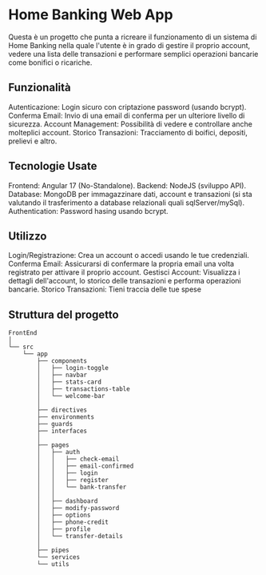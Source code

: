 # Home Banking Web App

Questa è un progetto che punta a ricreare il funzionamento di un sistema di Home Banking nella quale l'utente è in grado di gestire il proprio account, vedere una lista delle transazioni e performare semplici operazioni bancarie come bonifici o ricariche.



## Funzionalità

Autenticazione: Login sicuro con criptazione password (usando bcrypt).
Conferma Email: Invio di una email di conferma per un ulteriore livello di sicurezza.
Account Management: Possibilità di vedere e controllare anche molteplici account.
Storico Transazioni: Tracciamento di boifici, depositi, prelievi e altro.



## Tecnologie Usate

Frontend: Angular 17 (No-Standalone).
Backend: NodeJS (sviluppo API).
Database: MongoDB per immagazzinare dati, account e transazioni (si sta valutando il trasferimento a database relazionali quali sqlServer/mySql).
Authentication: Password hasing usando bcrypt.



## Utilizzo
Login/Registrazione: Crea un account o accedi usando le tue credenziali.
Conferma Email: Assicurarsi di confermare la propria email una volta registrato per attivare il proprio account.
Gestisci Account: Visualizza i dettagli dell'account, lo storico delle transazioni e performa operazioni bancarie.
Storico Transazioni: Tieni traccia delle tue spese



## Struttura del progetto
```
FrontEnd
│
└── src
    └── app
        ├── components
        │   ├── login-toggle
        │   ├── navbar
        │   ├── stats-card
        │   ├── transactions-table
        │   └── welcome-bar
        │
        ├── directives        
        ├── environments
        ├── guards
        ├── interfaces
        │
        ├── pages
        │   ├── auth
        │   │   ├── check-email
        │   │   ├── email-confirmed
        │   │   ├── login
        │   │   ├── register
        │   │   └── bank-transfer
        │   │
        │   ├── dashboard
        │   ├── modify-password
        │   ├── options
        │   ├── phone-credit
        │   ├── profile
        │   └── transfer-details
        │
        ├── pipes
        └── services
        └── utils
```

